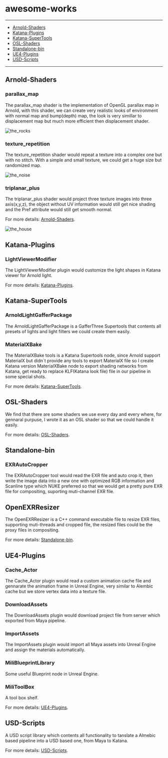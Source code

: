 # awesome-works
------------------------

* [Arnold-Shaders](https://github.com/iceprincefounder/awesome-works#arnold-shaders)
* [Katana-Plugins](https://github.com/iceprincefounder/awesome-works#katana-plugins)
* [Katana-SuperTools](https://github.com/iceprincefounder/awesome-works#katana-supertools)
* [OSL-Shaders](https://github.com/iceprincefounder/awesome-works#osl-shaders)
* [Standalone-bin](https://github.com/iceprincefounder/awesome-works#standalone-bin)
* [UE4-Plugins](https://github.com/iceprincefounder/awesome-works#ue4-plugins)
* [USD-Scripts](https://github.com/iceprincefounder/awesome-works#usd-scripts)

------------------------


## Arnold-Shaders

### parallax_map

The parallax_map shader is the implementation of OpenGL parallax map in Arnold, with this shader, we can create very realistic looks of environment with normal map and bump(depth) map, the look is very simillar to displacement map but much more efficient then displacement shader.

![the_rocks](https://user-images.githubusercontent.com/16664056/43674885-e96cf390-980c-11e8-9a1d-b321ed3eef29.png)

### texture_repetition

The texture_repetition shader would repeat a texture into a complex one but with no stitch. With a simple and small texture, we could get a huge size but randomized map.

![the_noise](https://user-images.githubusercontent.com/16664056/43674887-f0f61f4c-980c-11e8-922c-a4746ff5210c.png)

### triplanar_plus

The triplanar_plus shader would project three texture images into three axis(x,y,z), the object without UV information would still get nice shading and the Pref attribute would still get smooth normal.

For more details: [Arnold-Shaders](https://github.com/iceprincefounder/awesome-works/tree/master/Arnold-Shaders).

![the_house](https://user-images.githubusercontent.com/16664056/43674890-f6f6f5ba-980c-11e8-8ee7-6a40046d9eb2.png)

## Katana-Plugins

### LightViewerModifier

The LightViewerModifier plugin would customize the light shapes in Katana viewer for Arnold light.

For more details: [Katana-Plugins](https://github.com/iceprincefounder/awesome-works/tree/master/Katana-Plugins).


## Katana-SuperTools

### ArnoldLightGafferPackage

The ArnoldLightGafferPackage is a GafferThree Supertools that contents all presets of lights and light filters we could create them easily.

### MaterialXBake

The MaterialXBake tools is a Katana Supertools node, since Arnold support MaterialX but didn\`t provide any tools to export MaterialX file so I create Katana version MaterialXBake node to export shading networks from Katana, get ready to replace KLF(Katana look file) file in our pipeline in some special shots.

For more details: [Katana-SuperTools](https://github.com/iceprincefounder/awesome-works/tree/master/Katana-SuperTools).


## OSL-Shaders

We find that there are some shaders we use every day and every where, for gennaral purpuse, I wrote it as an OSL shader so that we could handle it easily. 

For more details: [OSL-Shaders](https://github.com/iceprincefounder/awesome-works/tree/master/OSL-Shaders).


## Standalone-bin

### EXRAutoCropper

The EXRAutoCropper tool would read the EXR file and auto crop it, then write the image data into a new one with optimized RGB information and Scanline type which NUKE preferred so that we would get a pretty pure EXR file for compositing, suporting muti-channel EXR file.

## OpenEXRResizer

The OpenEXRResizer is a C++ command executable file to resize EXR files, supporting muti-threads and cropped file, the resized files could be the proxy files in compositing.

For more details: [Standalone-bin](https://github.com/iceprincefounder/awesome-works/tree/master/Standalone-bin).


## UE4-Plugins

### Cache_Actor

The Cache_Actor plugin would read a custom animation cache file and gennarate the animation frame in Unreal Engine, very similar to Alembic cache but we store vertex data into a texture file.

### DownloadAssets

The DownloadAssets plugin would download project file from server which exported from Maya pipeline.

### ImportAssets

The ImportAssets plugin would import all Maya assets into Unreal Engine and assign the materials automatically.

### MiliBlueprintLibrary

Some useful Blueprint node in Unreal Engine.

### MiliToolBox

A tool box shelf.

For more details: [UE4-Plugins](https://github.com/iceprincefounder/awesome-works/tree/master/UE4-Plugins).


## USD-Scripts

A USD script library which contents all functionality to tanslate a Almebic based pipeline into a USD based one, from Maya to Katana.

For more details: [USD-Scripts](https://github.com/iceprincefounder/awesome-works/tree/master/USD-Scripts).
